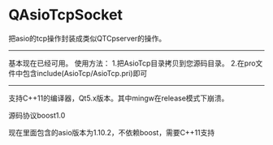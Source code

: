 # QAsioTcpSocket
把asio的tcp操作封装成类似QTCpserver的操作。

*********
基本现在已经可用。
使用方法：
    1.把AsioTcp目录拷贝到您源码目录。
    2.在pro文件中包含include(AsioTcp/AsioTcp.pri)即可
    
**************************************
支持C++11的编译器，Qt5.x版本。其中mingw在release模式下崩溃。

源码协议boost1.0

现在里面包含的asio版本为1.10.2，不依赖boost，需要C++11支持